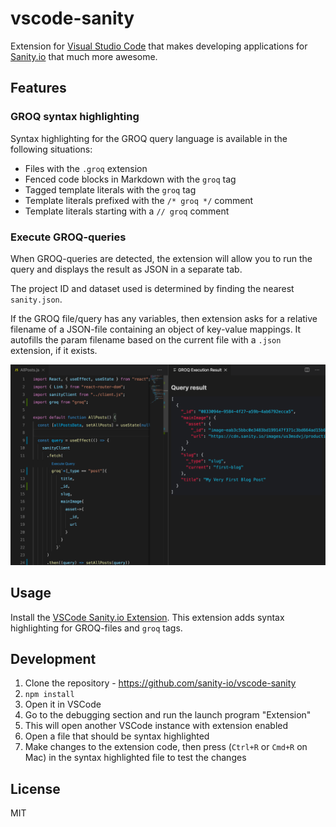 # vscode-sanity

Extension for [Visual Studio Code](https://code.visualstudio.com/) that makes developing applications for [Sanity.io](https://www.sanity.io/) that much more awesome.

## Features

### GROQ syntax highlighting

Syntax highlighting for the GROQ query language is available in the following situations:

- Files with the `.groq` extension
- Fenced code blocks in Markdown with the `groq` tag
- Tagged template literals with the `groq` tag
- Template literals prefixed with the `/* groq */` comment
- Template literals starting with a `// groq` comment

### Execute GROQ-queries

When GROQ-queries are detected, the extension will allow you to run the query and displays the result as JSON in a separate tab.

The project ID and dataset used is determined by finding the nearest `sanity.json`.

If the GROQ file/query has any variables, then extension asks for a relative filename of a JSON-file containing an object of key-value mappings. It autofills the param filename based on the current file with a `.json` extension, if it exists.

![Execute GROQ in VS Code](screenshots/previewofquery.png)

## Usage

Install the [VSCode Sanity.io Extension](https://marketplace.visualstudio.com/items?itemName=sanity-io.vscode-sanity). This extension adds syntax highlighting for GROQ-files and `groq` tags.

## Development

1.  Clone the repository - https://github.com/sanity-io/vscode-sanity
2.  `npm install`
3.  Open it in VSCode
4.  Go to the debugging section and run the launch program "Extension"
5.  This will open another VSCode instance with extension enabled
6.  Open a file that should be syntax highlighted
7.  Make changes to the extension code, then press (`Ctrl+R` or `Cmd+R` on Mac) in the syntax highlighted file to test the changes

## License

MIT
